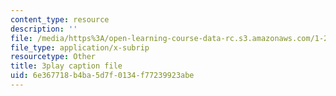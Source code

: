 ```yaml
---
content_type: resource
description: ''
file: /media/https%3A/open-learning-course-data-rc.s3.amazonaws.com/1-258j-public-transportation-systems-spring-2017/6e367718b4ba5d7f0134f77239923abe_YGpxOuDJdJw.srt
file_type: application/x-subrip
resourcetype: Other
title: 3play caption file
uid: 6e367718-b4ba-5d7f-0134-f77239923abe
---
```

